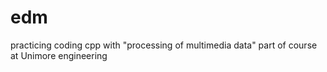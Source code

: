 # edm
practicing coding cpp with "processing of multimedia data" part of course at Unimore engineering 
